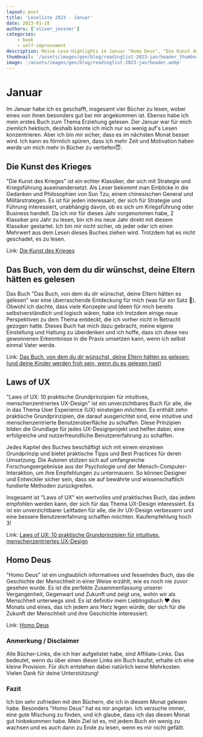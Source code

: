 ```yaml
---
layout: post
title: 'Leseliste 2023 - Januar'
date: 2023-01-28
authors: ['oliver_jessner']
categories:
    - book
    - self-improvement
description: Meine Lese-Highlights im Januar "Homo Deus", "Die Kunst des Krieges" - Sun Tzus, "Laws of UX", und "Das Buch, von dem du dir wünschst, deine Eltern hätten es gelesen"
thumbnail: '/assets/images/gen/blog/readinglist-2023-jan/header_thumbnail.webp'
image: '/assets/images/gen/blog/readinglist-2023-jan/header.webp'
---
```


# Januar

Im Januar habe ich es geschafft, insgesamt vier Bücher zu lesen, wobei eines von ihnen besonders gut bei mir angekommen ist. Ebenso habe ich mein erstes Buch zum Thema Erziehung gelesen. Der Januar war für mich ziemlich hektisch, deshalb konnte ich mich nur so wenig auf's Lesen konzentrieren. Aber ich bin mir sicher, dass es im nächsten Monat besser wird. Ich kann es förmlich spüren, dass ich mehr Zeit und Motivation haben werde um mich mehr in Bücher zu vertiefen😇.

## Die Kunst des Krieges

"Die Kunst des Krieges" ist ein echter Klassiker, der sich mit Strategie und Kriegsführung auseinandersetzt. Als Leser bekommt man Einblicke in die Gedanken und Philosophien von Sun Tzu, einem chinesischen General und Militärstrategen. Es ist für jeden interessant, der sich für Strategie und Führung interessiert, unabhängig davon, ob es sich um Kriegsführung oder Business handelt. Da ich mir für dieses Jahr vorgenommen habe, 2 Klassiker pro Jahr zu lesen, bin ich ins neue Jahr direkt mit diesem Klassiker gestartet. Ich bin mir nicht sicher, ob jeder oder ich einen Mehrwert aus dem Lesen dieses Buches ziehen wird. Trotzdem hat es nicht geschadet, es zu lesen.

Link:
[Die Kunst des Krieges](https://amzn.to/3JEH5bB)

## Das Buch, von dem du dir wünschst, deine Eltern hätten es gelesen

Das Buch "Das Buch, von dem du dir wünschst, deine Eltern hätten es gelesen" war eine überraschende Entdeckung für mich (was für ein Satz 🤯). Obwohl ich dachte, dass viele Konzepte und Ideen für mich bereits selbstverständlich und logisch wären, habe ich trotzdem einige neue Perspektiven zu dem Thema entdeckt, die ich vorher nicht in Betracht gezogen hatte. Dieses Buch hat mich dazu gebracht, meine eigene Einstellung und Haltung zu überdenken und ich hoffe, dass ich diese neu gewonnenen Erkenntnisse in die Praxis umsetzen kann, wenn ich selbst einmal Vater werde.

Link:
[Das Buch, von dem du dir wünschst, deine Eltern hätten es gelesen: (und deine Kinder werden froh sein, wenn du es gelesen hast)](https://amzn.to/3l0P7RG)

## Laws of UX

"Laws of UX: 10 praktische Grundprinzipien für intuitives, menschenzentriertes UX-Design" ist ein unverzichtbares Buch für alle, die in das Thema User Experience (UX) einsteigen möchten. Es enthält zehn praktische Grundprinzipien, die darauf ausgerichtet sind, eine intuitive und menschenzentrierte Benutzeroberfläche zu schaffen. Diese Prinzipien bilden die Grundlage für jedes UX-Designprojekt und helfen dabei, eine erfolgreiche und nutzerfreundliche Benutzererfahrung zu schaffen.

Jedes Kapitel des Buches beschäftigt sich mit einem einzelnen Grundprinzip und bietet praktische Tipps und Best Practices für deren Umsetzung. Die Autoren stützen sich auf umfangreiche Forschungsergebnisse aus der Psychologie und der Mensch-Computer-Interaktion, um ihre Empfehlungen zu untermauern. So können Designer und Entwickler sicher sein, dass sie auf bewährte und wissenschaftlich fundierte Methoden zurückgreifen.

Insgesamt ist "Laws of UX" ein wertvolles und praktisches Buch, das jedem empfohlen werden kann, der sich für das Thema UX-Design interessiert. Es ist ein unverzichtbarer Leitfaden für alle, die ihr UX-Design verbessern und eine bessere Benutzererfahrung schaffen möchten. Kaufempfehlung hoch 3!

Link:
[Laws of UX: 10 praktische Grundprinzipien für intuitives, menschenzentriertes UX-Design](https://amzn.to/3DDyWQD)

## Homo Deus

"Homo Deus" ist ein unglaublich informatives und fesselndes Buch, das die Geschichte der Menschheit in einer Weise erzählt, wie es noch nie zuvor gesehen wurde. Es ist die perfekte Zusammenfassung unserer Vergangenheit, Gegenwart und Zukunft und zeigt uns, wohin wir als Menschheit unterwegs sind. Es ist definitiv mein Lieblingsbuch ❤️ des Monats und eines, das ich jedem ans Herz legen würde, der sich für die Zukunft der Menschheit und ihre Geschichte interessiert.

Link:
[Homo Deus](https://amzn.to/3HAgKZx)

### Anmerkung / Disclaimer

Alle Bücher-Links, die ich hier aufgelistet habe, sind Affiliate-Links. Das bedeutet, wenn du über einen dieser Links ein Buch kaufst, erhalte ich eine kleine Provision. Für dich entstehen dabei natürlich keine Mehrkosten. Vielen Dank für deine Unterstützung!

### Fazit

Ich bin sehr zufrieden mit den Büchern, die ich in diesem Monat gelesen habe. Besonders "Homo Deus" hat es mir angetan. Ich versuche immer, eine gute Mischung zu finden, und ich glaube, dass ich das diesen Monat gut hinbekommen habe. Mein Ziel ist es, mit jedem Buch ein wenig zu wachsen und es auch dann zu Ende zu lesen, wenn es mir nicht gefällt.
